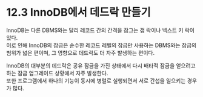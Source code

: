# 12.3 InnoDB에서 데드락 만들기

InnoDB는 다른 DBMS와는 달리 레코드 간의 간격을 잠그는 갭 락이나 넥스트 키 락이 있다.  
이로 인해 InnoDB의 잠금은 순수한 레코드 레벨의 잠금만 사용하는 DBMS와는 잠금의 범위가 넓은 편이며, 그 영향으로 데드락도 더 자주 발생하는 편이다.

InnoDB의 대부분의 데드락은 공유 잠금을 가진 상태에서 다시 배타적 잠금을 얻으려고 하는 잠금 업그레이드 상황에서 자주 발생한다.  
또한 프로그램에서 하나의 기능이 동시에 병렬로 실행되면서 서로 간섭을 일으키는 경우가 많다.

